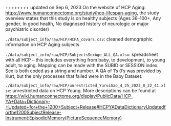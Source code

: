 ++++++++ updated on Sep 6, 2023
On the website of HCP Aging: https://www.humanconnectome.org/study/hcp-lifespan-aging, the study overview states that this study is on healthy subjects (Ages 36–100+, Any gender, In good health, No diagnosed history of neurologic or major psychiatric disorder)

`./data/subject_info/raw/HCP/HCPA_covars.csv`: cleaned demographic information on HCP Aging subjects

`./data/subject_info/raw/HCP/SubjectsSexAge_ALL_QA.xlsx`: 
spreadsheet with all HCP – this includes everything from baby, to development, to young adult, to aging. 
Mapping can be made with the SUBID or SESSION index. 
Sex is both coded as a string and number. 
A QA of 1’s 0’s was provided by Kurt, but the only processes that failed were in the Baby Dataset.


`./data/subject_info/raw/HCP/unrestricted_YuruiGao_4_25_2023_8_22_41.xlsx`: unrestricted data on HCP Young. More descriptions can be found at https://wiki.humanconnectome.org/display/PublicData/HCP-YA+Data+Dictionary-+Updated+for+the+1200+Subject+Release#HCPYADataDictionaryUpdatedforthe1200SubjectRelease-Instrument:EpisodicMemory(PictureSequenceMemory)


